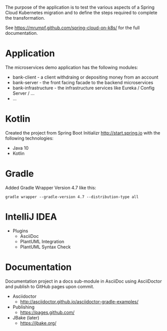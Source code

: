 The purpose of the application is to test the various aspects of a Spring Cloud Kubernetes migration
and to define the steps required to complete the transformation.

See https://mrumpf.github.com/spring-cloud-on-k8s/ for the full documentation.

# Application

The microservices demo application has the following modules:
* bank-client - a client withdraing or depositing money from an account
* bank-server - the front facing facade to the backend microservices
* bank-infrastructure - the infrastructure services like Eureka / Config Server / ...
* ...


# Kotlin
Created the project from Spring Boot Initializr http://start.spring.io with the following technologies:
* Java 10
* Kotlin

# Gradle
Added Gradle Wrapper Version 4.7 like this:
````
gradle wrapper --gradle-version 4.7 --distribution-type all
````


# IntelliJ IDEA
* Plugins
  * AsciiDoc
  * PlantUML Integration
  * PlantUML Syntax Check


# Documentation
Documentation project in a docs sub-module in AsciiDoc using AsciiDoctor and publish to GitHub pages upon commit.

* Asciidoctor
  * http://asciidoctor.github.io/asciidoctor-gradle-examples/
* Publishing
  * https://pages.github.com/
* JBake (later)
  * https://jbake.org/
 
